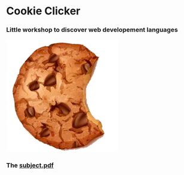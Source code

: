 # Cookie Clicker

### Little workshop to discover web developement languages



![](cookie2.png)



### The [subject.pdf](/subject.pdf)